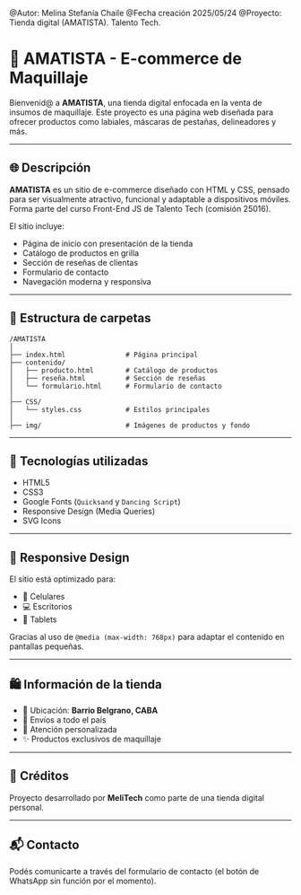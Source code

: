 @Autor: Melina Stefanía Chaile
@Fecha creación 2025/05/24
@Proyecto: Tienda digital (AMATISTA). Talento Tech.

# 💄 AMATISTA - E-commerce de Maquillaje

Bienvenid@ a **AMATISTA**, una tienda digital enfocada en la venta de insumos de maquillaje. Este proyecto es una página web diseñada para ofrecer productos como labiales, máscaras de pestañas, delineadores y más.

---

## 🌐 Descripción

**AMATISTA** es un sitio de e-commerce diseñado con HTML y CSS, pensado para ser visualmente atractivo, funcional y adaptable a dispositivos móviles. Forma parte del curso Front-End JS de Talento Tech (comisión 25016).

El sitio incluye:

- Página de inicio con presentación de la tienda
- Catálogo de productos en grilla
- Sección de reseñas de clientas
- Formulario de contacto
- Navegación moderna y responsiva

---

## 📁 Estructura de carpetas

```
/AMATISTA
│
├── index.html               # Página principal
├── contenido/
│   ├── producto.html        # Catálogo de productos
│   ├── reseña.html          # Sección de reseñas
│   └── formulario.html      # Formulario de contacto
│
├── CSS/
│   └── styles.css           # Estilos principales
│
├── img/                     # Imágenes de productos y fondo
```

---

## 🧩 Tecnologías utilizadas

- HTML5
- CSS3
- Google Fonts (`Quicksand` y `Dancing Script`)
- Responsive Design (Media Queries)
- SVG Icons

---

## 📱 Responsive Design

El sitio está optimizado para:

- 📱 Celulares
- 💻 Escritorios
- 📲 Tablets

Gracias al uso de `@media (max-width: 768px)` para adaptar el contenido en pantallas pequeñas.

---

## 🛍️ Información de la tienda

- 📍 Ubicación: **Barrio Belgrano, CABA**
- 🚚 Envíos a todo el país
- 💬 Atención personalizada
- ✨ Productos exclusivos de maquillaje

---

## 📌 Créditos

Proyecto desarrollado por **MeliTech** como parte de una tienda digital personal.

<!-- 
---

## 📷 Vista previa
Agregaré capturas a futuro asi se visualiza mejor en Github
-->

---

## 📬 Contacto

Podés comunicarte a través del formulario de contacto (el botón de WhatsApp sin función por el momento).
